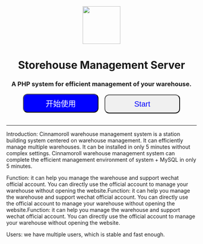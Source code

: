 <center><img src="https://s1.ax1x.com/2022/05/17/O4wwRK.jpg" width="100" height="100"></center>

<center><h1>Storehouse Management Server</h1></center>

<center><h3>A PHP system for efficient management of your warehouse.</h3></center>

<center>
  <a href="/zh-cn/"><button style="width:200px;height:50px;background-color:blue;color:white;font-size:20px;border-radius:12px;">开始使用</button></a>
  &nbsp;&nbsp;
  <a href="/en-us/"><button style="width:200px;height:50px;background-color:#F0F0F0;color:blue;font-size:20px;border-radius:12px;">Start</button></a>
</center>

<br>
<hr>

Introduction: Cinnamoroll warehouse management system is a station building system centered on warehouse management. It can efficiently manage multiple warehouses. It can be installed in only 5 minutes without complex settings. Cinnamoroll warehouse management system can complete the efficient management environment of system + MySQL in only 5 minutes.

Function: it can help you manage the warehouse and support wechat official account. You can directly use the official account to manage your warehouse without opening the website.Function: it can help you manage the warehouse and support wechat official account. You can directly use the official account to manage your warehouse without opening the website.Function: it can help you manage the warehouse and support wechat official account. You can directly use the official account to manage your warehouse without opening the website.

Users: we have multiple users, which is stable and fast enough.
